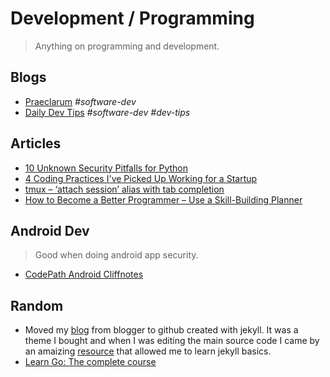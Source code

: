 # Development / Programming

> Anything on programming and development.

## Blogs

- [Praeclarum](https://praeclarum.org/) *#software-dev*
- [Daily Dev Tips](https://h.daily-dev-tips.com/) *#software-dev* *#dev-tips*

## Articles

- [10 Unknown Security Pitfalls for Python](https://blog.sonarsource.com/10-unknown-security-pitfalls-for-python)
- [4 Coding Practices I've Picked Up Working for a Startup](https://hackernoon.com/4-coding-practices-ive-picked-up-working-for-a-startup?source=rss)
- [tmux – ‘attach session’ alias with tab completion](https://www.nathankowald.com/blog/2014/03/tmux-attach-session-alias/)
- [How to Become a Better Programmer – Use a Skill-Building Planner](https://www.freecodecamp.org/news/how-to-become-a-better-programmer-use-a-skill-building-planner/)

## Android Dev

> Good when doing android app security.

- [CodePath Android Cliffnotes](https://guides.codepath.com/android)


## Random

- Moved my [blog](https://blog.th3-gr00t.tk) from blogger to github created with jekyll. It was a theme I bought and when I was editing the main source code I came by an amaizing [resource](https://carpentries-incubator.github.io/jekyll-pages-novice/index.html) that allowed me to learn jekyll basics.
- [Learn Go: The complete course](https://kps.hashnode.dev/learn-go-the-complete-course)
